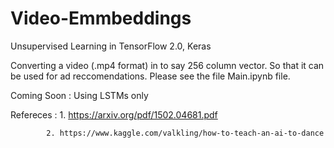 # Video-Emmbeddings
Unsupervised Learning in TensorFlow 2.0, Keras

Converting a video (.mp4 format) in to say 256 column vector. So that it can be used for ad reccomendations. 
Please see the file Main.ipynb file.

Coming Soon : Using LSTMs only


Refereces : 1. https://arxiv.org/pdf/1502.04681.pdf
            
            2. https://www.kaggle.com/valkling/how-to-teach-an-ai-to-dance
